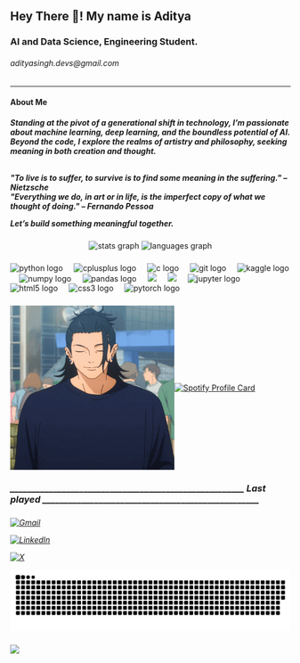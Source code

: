 <h2 align="left">Hey There 👋! My name is Aditya<br></h2> <h3 align= "left">AI and Data Science, Engineering Student.</h3><h6>adityasingh.devs@gmail.com</h6><hr>
<h4>About Me</h4><h5>Standing at the pivot of a generational shift in technology, I’m passionate about machine learning, deep learning, and the boundless potential of AI. Beyond the code, I explore the realms of artistry and philosophy, seeking meaning in both creation and thought.<br><br>

 <p> <i>
"To live is to suffer, to survive is to find some meaning in the suffering." – Nietzsche<br>
"Everything we do, in art or in life, is the imperfect copy of what we thought of doing." – Fernando Pessoa</i>
</p>

Let’s build something meaningful together.</h5>

###

<div align="center">
  <img src="https://github-readme-stats.vercel.app/api?username=AdityaSinghDevs&hide_title=false&hide_rank=true&show_icons=true&include_all_commits=true&count_private=true&disable_animations=false&theme=algolia&locale=en&hide_border=true&custom_title=My%20GitHub%20Stats" height="200" alt="stats graph"  />
  <img src="https://github-readme-stats.vercel.app/api/top-langs?username=AdityaSinghDevs&locale=en&hide_title=false&layout=compact&card_width=320&langs_count=5&theme=algolia&hide_border=true" height="200" alt="languages graph"  />
</div>

###

<div align="left">
  <img src="https://cdn.jsdelivr.net/gh/devicons/devicon/icons/python/python-original.svg" height="30" alt="python logo"  />
  <img width="12" />
  <img src="https://cdn.jsdelivr.net/gh/devicons/devicon/icons/cplusplus/cplusplus-original.svg" height="30" alt="cplusplus logo"  />
  <img width="12" />
  <img src="https://cdn.jsdelivr.net/gh/devicons/devicon/icons/c/c-original.svg" height="30" alt="c logo"  />
  <img width="12" />
  <img src="https://cdn.jsdelivr.net/gh/devicons/devicon/icons/git/git-original.svg" height="30" alt="git logo"  />
  <img width="12" />
  <img src="https://cdn.jsdelivr.net/gh/devicons/devicon/icons/kaggle/kaggle-original.svg" height="30" alt="kaggle logo"  />
  <img width="12" />
  <img src="https://cdn.jsdelivr.net/gh/devicons/devicon/icons/numpy/numpy-original.svg" height="30" alt="numpy logo"  />
  <img width="12" />
  <img src="https://cdn.jsdelivr.net/gh/devicons/devicon/icons/pandas/pandas-original.svg" height="30" alt="pandas logo"  />
  <img width="12" />

 
  <img src="https://cdn.jsdelivr.net/gh/devicons/devicon@latest/icons/matplotlib/matplotlib-original.svg"  height="30" />
  <img width="12" />
          
  <img src="https://cdn.jsdelivr.net/gh/devicons/devicon@latest/icons/scikitlearn/scikitlearn-original.svg" height="35" />
  <img width="12" />
          
  <img src="https://cdn.simpleicons.org/jupyter/F37626" height="30" alt="jupyter logo"  />
  <img width="12" />
  <img src="https://cdn.jsdelivr.net/gh/devicons/devicon/icons/html5/html5-original.svg" height="30" alt="html5 logo"  />
  <img width="12" />
  <img src="https://cdn.jsdelivr.net/gh/devicons/devicon/icons/css3/css3-original.svg" height="30" alt="css3 logo"  />
  <img width="12" />
  <img src="https://cdn.simpleicons.org/pytorch/EE4C2C" height="30" alt="pytorch logo"  />
</div>

###


<div style="display: flex; align-items: center;">
  <!-- Geto Suguru GIF -->
  <img src="https://github.com/AdityaSinghDevs/AdityaSinghDevs/blob/main/geto-suguru-yo.gif" width="295" height="295" />

  <!-- Spotify card on the right -->
  
  <a href="https://spotify-github-profile.kittinanx.com/api/view?uid=31cegt7pxvqtotytbezc6zpnuoeu&redirect=true">
    <img src="https://spotify-github-profile.kittinanx.com/api/view?uid=31cegt7pxvqtotytbezc6zpnuoeu&cover_image=true&theme=compact&show_offline=false&background_color=121212&interchange=true" height="300" width="280" alt="Spotify Profile Card" />
  </a>
</div>


<i><h3>    ______________________________________________________  Last played __________________________________________________</h3>



###




[![Gmail](https://img.shields.io/badge/gmail-%20adityasingh.devs%40gmail.com-D14836?style=for-the-badge&logo=gmail&logoColor=white&color=8B0000&labelColor=5a5a5a&borderRadius=25px)](mailto:adityasingh.devs@gmail.com)




<div align="left">

[![LinkedIn](https://img.shields.io/badge/LinkedIn-Aditya_Pratap_Singh-0077B5?style=for-the-badge&logo=linkedin&logoColor=white)](https://www.linkedin.com/in/aditya-pratap-singh25)

<p>

[![X](https://img.shields.io/badge/-@AdityaDunksDev-000000?style=for-the-badge&logo=x&logoColor=white)](https://twitter.com/AdityaDunksDev)

</p>

<picture>
  <source media="(prefers-color-scheme: dark)" srcset="https://raw.githubusercontent.com/AdityaSinghDevs/AdityaSinghDevs/output/github-snake-dark.svg" />
  <source media="(prefers-color-scheme: light)" srcset="https://raw.githubusercontent.com/AdityaSinghDevs/AdityaSinghDevs/output/github-snake.svg" />
  <img alt="github-snake" src="https://raw.githubusercontent.com/AdityaSinghDevs/AdityaSinghDevs/output/github-snake.svg" />
</picture>

###

<div align="left">
</div>



<img align="left" src="https://visitor-badge.laobi.icu/badge?page_id=AdityaSinghDevs.AdityaSinghDevs&left_color=darkblue&right_color=blueviolet&left_text=Profile%20Views"  />
<br>












